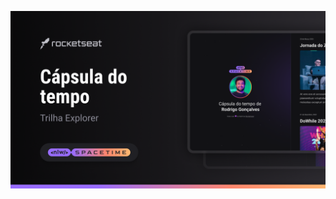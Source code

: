 <p align="center">
 <img src=".github/preview.png" alt="Demonstração do projeto width="100%" />
</p>
